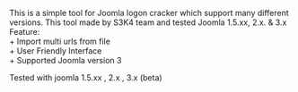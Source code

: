 This is a simple tool for Joomla logon cracker which support many different versions. This tool made by S3K4 team and tested Joomla 1.5.xx, 2.x. & 3.x   
Feature:  
	+ Import multi urls from file  
	+ User Friendly Interface  
	+ Supported Joomla version 3  
   	
Tested with joomla 1.5.xx , 2.x , 3.x (beta)
	
